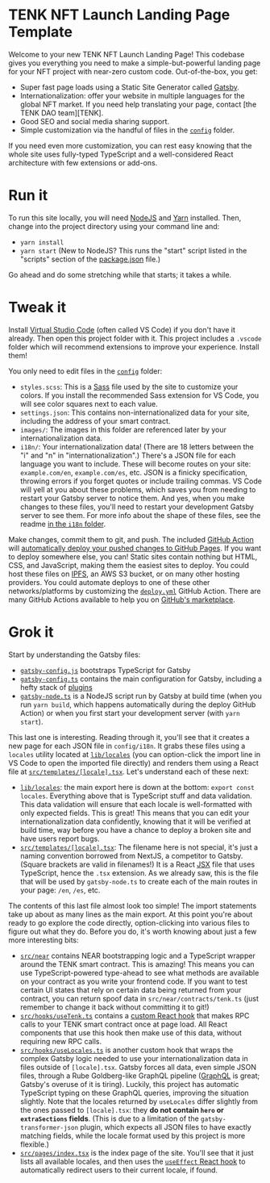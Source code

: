 # TENK NFT Launch Landing Page Template

Welcome to your new TENK NFT Launch Landing Page! This codebase gives you everything you need to make a simple-but-powerful landing page for your NFT project with near-zero custom code. Out-of-the-box, you get:

* Super fast page loads using a Static Site Generator called [Gatsby].
* Internationalization: offer your website in multiple languages for the global NFT market. If you need help translating your page, contact [the TENK DAO team][TENK].
* Good SEO and social media sharing support.
* Simple customization via the handful of files in the [`config`](./config/) folder.

If you need even more customization, you can rest easy knowing that the whole site uses fully-typed TypeScript and a well-considered React architecture with few extensions or add-ons.

  [Gatsby]: https://www.gatsbyjs.com
  [TENK DAO]: https://tenkbay.com/

# Run it

To run this site locally, you will need [NodeJS] and [Yarn] installed. Then, change into the project directory using your command line and:

* `yarn install`
* `yarn start` (New to NodeJS? This runs the "start" script listed in the "scripts" section of the [package.json](./package.json) file.)

Go ahead and do some stretching while that starts; it takes a while.

# Tweak it

Install [Virtual Studio Code][VSCode] (often called VS Code) if you don't have it already. Then open this project folder with it. This project includes a `.vscode` folder which will recommend extensions to improve your experience. Install them!

You only need to edit files in the [`config`](./config/) folder:

* `styles.scss`: This is a [Sass] file used by the site to customize your colors. If you install the recommended Sass extension for VS Code, you will see color squares next to each value.
* `settings.json`: This contains non-internationalized data for your site, including the address of your smart contract.
* `images/`: The images in this folder are referenced later by your internationalization data.
* `i18n/`: Your internationalization data! (There are 18 letters between the "i" and "n" in "internationalization".) There's a JSON file for each language you want to include. These will become routes on your site: `example.com/en`, `example.com/es`, etc. JSON is a finicky specification, throwing errors if you forget quotes or include trailing commas. VS Code will yell at you about these problems, which saves you from needing to restart your Gatsby server to notice them. And yes, when you make changes to these files, you'll need to restart your development Gatsby server to see them. For more info about the shape of these files, see the readme [in the `i18n` folder](./config/i18n/).

Make changes, commit them to git, and push. The included [GitHub Action] will [automatically deploy your pushed changes to GitHub Pages](./.github/workflows/deploy.yml). If you want to deploy somewhere else, you can! Static sites contain nothing but HTML, CSS, and JavaScript, making them the easiest sites to deploy. You could host these files on [IPFS], an AWS S3 bucket, or on many other hosting providers. You could automate deploys to one of these other networks/platforms by customizing the [`deploy.yml`](./.github/workflows/deploy.yml) GitHub Action. There are many GitHub Actions available to help you on [GitHub's marketplace](https://github.com/marketplace?category=deployment&type=actions).

  [NodeJS]: https://nodejs.dev/learn/how-to-install-nodejs
  [Yarn]: https://yarnpkg.com/
  [VSCode]: https://code.visualstudio.com/
  [Sass]: https://sass-lang.com/
  [IPFS]: https://ipfs.io/
  [GitHub Action]: https://github.com/features/actions

# Grok it

Start by understanding the Gatsby files:

* [`gatsby-config.js`](./gatsby-config.js) bootstraps TypeScript for Gatsby
* [`gatsby-config.ts`](./gatsby-config.ts) contains the main configuration for Gatsby, including a hefty stack of [plugins](https://www.gatsbyjs.com/plugins)
* [`gatsby-node.ts`](./gatsby-node.ts) is a NodeJS script run by Gatsby at build time (when you run `yarn build`, which happens automatically during the deploy GitHub Action) or when you first start your development server (with `yarn start`).

This last one is interesting. Reading through it, you'll see that it creates a new page for each JSON file in `config/i18n`. It grabs these files using a `locales` utility located at [`lib/locales`](./lib/locales/index.ts) (you can option-click the import line in VS Code to open the imported file directly) and renders them using a React file at [`src/templates/[locale].tsx`](./src/templates/[locale].tsx). Let's understand each of these next:

* [`lib/locales`](./lib/locales/index.ts): the main export here is down at the bottom: `export const locales`. Everything above that is TypeScript stuff and data validation. This data validation will ensure that each locale is well-formatted with only expected fields. This is great! This means that you can edit your internationalization data confidently, knowing that it will be verified at build time, way before you have a chance to deploy a broken site and have users report bugs.
* [`src/templates/[locale].tsx`](./src/templates/[locale].tsx): The filename here is not special, it's just a naming convention borrowed from NextJS, a competitor to Gatsby. (Square brackets are valid in filenames!) It is a React [JSX](https://reactjs.org/docs/introducing-jsx.html) file that uses TypeScript, hence the `.tsx` extension. As we already saw, this is the file that will be used by `gatsby-node.ts` to create each of the main routes in your page: `/en`, `/es`, etc.

The contents of this last file almost look too simple! The import statements take up about as many lines as the main export. At this point you're about ready to go explore the code directly, option-clicking into various files to figure out what they do. Before you do, it's worth knowing about just a few more interesting bits:

* [`src/near`](./src/near/) contains NEAR bootstrapping logic and a TypeScript wrapper around the TENK smart contract. This is amazing! This means you can use TypeScript-powered type-ahead to see what methods are available on your contract as you write your frontend code. If you want to test certain UI states that rely on certain data being returned from your contract, you can return spoof data in `src/near/contracts/tenk.ts` (just remember to change it back without committing it to git!)
* [`src/hooks/useTenk.ts`](./src/hooks/useTenk.ts) contains a [custom React hook](https://reactjs.org/docs/hooks-custom.html) that makes RPC calls to your TENK smart contract once at page load. All React components that use this hook then make use of this data, without requiring new RPC calls.
* [`src/hooks/useLocales.ts`](./src/hooks/useLocales.ts) is another custom hook that wraps the complex Gatsby logic needed to use your internationalization data in files outside of `[locale].tsx`. Gatsby forces all data, even simple JSON files, through a Rube Goldberg-like GraphQL pipeline ([GraphQL](https://graphql.org/) is great; Gatsby's overuse of it is tiring). Luckily, this project has automatic TypeScript typing on these GraphQL queries, improving the situation slightly. Note that the locales returned by `useLocales` differ slightly from the ones passed to `[locale].tsx`: they **do not contain `hero` or `extraSections` fields**. (This is due to a limitation of the `gatsby-transformer-json` plugin, which expects all JSON files to have exactly matching fields, while the locale format used by this project is more flexible.)
* [`src/pages/index.tsx`](./src/pages/index.tsx) is the index page of the site. You'll see that it just lists all available locales, and then uses the [`useEffect` React hook](https://reactjs.org/docs/hooks-effect.html) to automatically redirect users to their current locale, if found.
